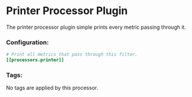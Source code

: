 # Printer Processor Plugin

The printer processor plugin simple prints every metric passing through it.

### Configuration:

```toml
# Print all metrics that pass through this filter.
[[processors.printer]]
```

### Tags:

No tags are applied by this processor.
